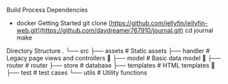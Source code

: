 Build Process
Dependencies
- docker
Getting Started
git clone [https://github.com/jellyfin/jellyfin-web.git](https://github.com/daydreamer767910/journal.git)
cd journal
make

Directory Structure
.
└── src
    ├── assets            # Static assets
    ├── handler           # Legacy page views and controllers 🧹
    ├── model             # Basic data model 🧹
    ├── router            # router
    ├── store             # database
    ├── templates         # HTML templates 🧹
    ├── test              # test cases
    └── utils             # Utility functions
